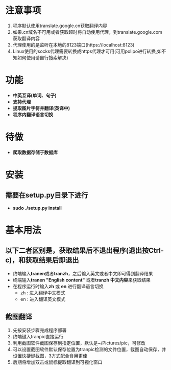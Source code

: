 # 注意事项
1. 程序默认使用translate.google.cn获取翻译内容
2. 如果.cn域名不可用或者获取超时将自动使用代理，到translate.google.com获取翻译内容
3. 代理使用的是监听在本地的8123端口(https://localhost:8123)
4. Linux使用的socks代理需要转换成https代理才可用(可用polipo进行转换,如不知如何使用请自行搜索解决)

# 功能
* **中英互译(单词、句子)**
* **支持代理**
* **提取图片字符并翻译(英译中)**
* **程序内翻译语言切换**

# 待做
* **爬取数据存储于数据库**

# 安装
## 需要在setup.py目录下进行
* **sudo ./setup.py install**

# 基本用法
## 以下二者区别是，获取结果后不退出程序(退出按Ctrl-c)，和获取结果后即退出
* 终端输入**tranen**或者**tranzh**，之后输入英文或者中文即可得到翻译结果
* 终端输入**tranen "English content"** 或者**tranzh 中文内容**来获取结果
* 在程序运行时输入**zh** 或 **en** 进行翻译语言切换 
   * zh : 进入翻译中文模式
   * en : 进入翻译英文模式


## 截图翻译
1. 先按安装步骤完成程序部署
2. 终端键入tranpic直接运行
3. 利用截图软件截图保存到指定位置，默认是~/Pictures/pic，可修改
4. 可以设置截图软件默认保存位置为tranpic检测的文件位置，截图自动保存，并设置快捷键截图，3方式配合食用更佳
5. 后期将增加双击或鼠标提取翻译到可视化窗口
